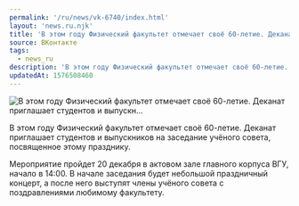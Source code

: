 ```yaml
---
permalink: '/ru/news/vk-6740/index.html'
layout: 'news.ru.njk'
title: 'В этом году Физический факультет отмечает своё 60-летие. Деканат приглашает студентов и выпускн'
source: ВКонтакте
tags:
  - news_ru
description: 'В этом году Физический факультет отмечает своё 60-летие. Деканат приглашает студентов и выпускн…'
updatedAt: 1576508460
---
```

![В этом году Физический факультет отмечает своё 60-летие. Деканат приглашает студентов и выпускн…](https://sun9-19.userapi.com/impg/c858124/v858124515/127315/5MKvUnP_ovQ.jpg?size=1280x718&quality=96&sign=b8f5943a44c06065c8f4608cefa035fb&c_uniq_tag=wGIuPLKn1eofHtBC7Dfnmj6ZkGyycwWjTHGnDdIVJf8&type=album)

В этом году Физический факультет отмечает своё 60-летие. Деканат приглашает студентов и выпускников на заседание учёного совета, посвященное этому празднику.

Мероприятие пройдет 20 декабря в актовом зале главного корпуса ВГУ, начало в 14:00. В начале заседания будет небольшой праздничный концерт, а после него выступят члены учёного совета с поздравлениями любимому факультету.
